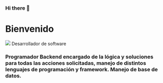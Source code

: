 ### Hi there 👋

# Bienvenido
![](https://media-exp1.licdn.com/dms/image/C5622AQFEY7Mvd9llEw/feedshare-shrink_2048_1536/0/1644376022852?e=1647475200&v=beta&t=f_dDc8V_BbRQB6N0W3vtLrsBgI2gGBDL2MZ7-obBWcY)
Desarrollador de software 
### Programador Backend encargado de la lógica y soluciones para todas las acciones solicitadas, manejo de distintos lenguajes de programación y framework. Manejo de base de datos.
